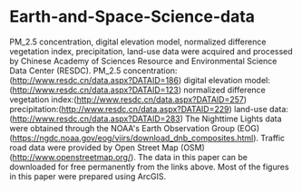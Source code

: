 # Earth-and-Space-Science-data
PM_2.5 concentration, digital elevation model, normalized difference vegetation index, precipitation, land-use data were acquired and processed by Chinese Academy of Sciences Resource and Environmental Science Data Center (RESDC).
PM_2.5 concentration:(http://www.resdc.cn/data.aspx?DATAID=186)
digital elevation model:(http://www.resdc.cn/data.aspx?DATAID=123)
normalized difference vegetation index:(http://www.resdc.cn/data.aspx?DATAID=257)
precipitation:(http://www.resdc.cn/data.aspx?DATAID=229)
land-use data:(http://www.resdc.cn/data.aspx?DATAID=283)
The Nighttime Lights data were obtained through the NOAA's Earth Observation Group (EOG) (https://ngdc.noaa.gov/eog/viirs/download_dnb_composites.html). 
Traffic road data were provided by Open Street Map (OSM) (http://www.openstreetmap.org/). 
The data in this paper can be downloaded for free permanently from the links above. Most of the figures in this paper were prepared using ArcGIS.
